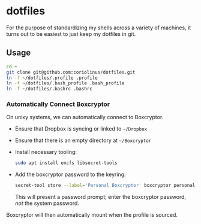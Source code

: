 # dotfiles

For the purpose of standardizing my shells across a variety of machines, it turns out to be easiest to just keep my dotfiles in git.

## Usage

```sh
cd ~
git clone git@github.com:coriolinus/dotfiles.git
ln -f ~/dotfiles/.profile .profile
ln -f ~/dotfiles/.bash_profile .bash_profile
ln -f ~/dotfiles/.bashrc .bashrc
```

### Automatically Connect Boxcryptor

On unixy systems, we can automatically connect to Boxcryptor. 

- Ensure that Dropbox is syncing or linked to `~/Dropbox`
- Ensure that there is an empty directory at `~/Boxcryptor`
- Install necessary tooling:

    ```sh
    sudo apt install encfs libsecret-tools
    ```

- Add the boxcryptor password to the keyring:

    ```sh
    secret-tool store --label='Personal Boxcryptor' boxcryptor personal
    ```

    This will present a password prompt; enter the boxcryptor password, _not_ the system password.

Boxcryptor will then automatically mount when the profile is sourced.